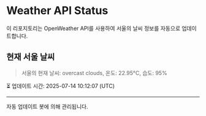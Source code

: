 
# Weather API Status

이 리포지토리는 OpenWeather API를 사용하여 서울의 날씨 정보를 자동으로 업데이트합니다.

## 현재 서울 날씨
> 서울의 현재 날씨: overcast clouds, 온도: 22.95°C, 습도: 95%

⏳ 업데이트 시간: 2025-07-14 10:12:07 (UTC)

---
자동 업데이트 봇에 의해 관리됩니다.
